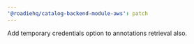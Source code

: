 ```yaml
---
'@roadiehq/catalog-backend-module-aws': patch
---
```


Add temporary credentials option to annotations retrieval also.
